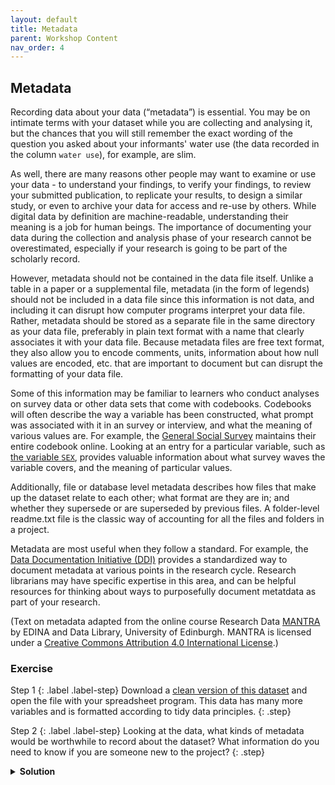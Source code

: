 ```yaml
---
layout: default
title: Metadata
parent: Workshop Content
nav_order: 4
---
```


## Metadata

Recording data about your data (“metadata”) is essential. You may be on intimate
terms with your dataset while you are
collecting and analysing it, but the chances that you will still remember
the exact wording of the question you asked about your
informants' water use (the data recorded in the column `water use`), for
example, are slim.  

As well, there are many reasons other people may want to examine or use your data - to understand your findings, to verify your findings,
to review your submitted publication, to replicate your results, to design a
similar study, or even to archive your data for access and
re-use by others. While digital data by definition are machine-readable,
understanding their meaning is a job for human beings. The
importance of documenting your data during the collection and analysis phase of
your research cannot be overestimated, especially if your
research is going to be part of the scholarly record.  

However, metadata should not be contained in the data file itself. Unlike a table
in a paper or a supplemental file, metadata (in the
form of legends) should not be included in a data file since this information is
not data, and including it can disrupt how computer
programs interpret your data file. Rather, metadata should be stored as a
separate file in the same directory as your data file,
preferably in plain text format with a name that clearly associates it with your
data file. Because metadata files are free text format,
they also allow you to encode comments, units, information about how null values
are encoded, etc. that are important to document but can
disrupt the formatting of your data file.  

Some of this information may be familiar to learners who conduct analyses on
survey data or other data sets that come with codebooks. Codebooks will often
describe the way a variable has been constructed, what prompt was associated with
it in an survey or interview, and what the meaning of various values are. For example,
the [General Social Survey](http://gss.norc.org) maintains their entire codebook online.
Looking at an entry for a particular variable, such as
[the variable `SEX`](https://gssdataexplorer.norc.org/variables/81/vshow), provides
valuable information about what survey waves the variable covers, and the meaning
of particular values.

Additionally, file or database level metadata describes how files that make up
the dataset relate to each other; what format are they are
in; and whether they supersede or are superseded by previous files. A
folder-level readme.txt file is the classic way of accounting for
all the files and folders in a project.  

Metadata are most useful when they follow a standard. For example, the
[Data Documentation Initiative (DDI)](http://www.ddialliance.org) provides a
standardized way to document metadata at various points in the research cycle.
Research librarians may have specific expertise in this area, and can be
helpful resources for thinking about ways to purposefully document metatdata
as part of your research.

(Text on metadata adapted from the online course Research Data [MANTRA](http://datalib.edina.ac.uk/mantra) by EDINA and Data Library, University of Edinburgh. MANTRA is licensed under a [Creative Commons Attribution 4.0 International License](https://creativecommons.org/licenses/by/4.0/).)

### Exercise

Step 1
{: .label .label-step}
Download a [clean version of this dataset](https://ndownloader.figshare.com/files/11492171) and open the file with your spreadsheet program. This data has many more variables and is formatted according to tidy data principles.
{: .step}

Step 2
{: .label .label-step}
Looking at the data, what kinds of metadata would be worthwhile to record about the dataset? What information do you need to know if you are someone new to the project?
{: .step}

<details>
  <summary><b>Solution</b></summary>
<br>
Some types of metadata that should be recorded:
<br><br> - The exact wording of questions used in the interviews (if interviews were structured) or general prompts used (if interviews were semi-structured)
<br><br> - A description of the type of data allowed in each column (e.g. the allowed range for numerical data with a restricted range, a list of allowed options for categorical variables, whether data in a numerical column should be continuous or discrete)
<br><br> - Definitions of any categorical variables (e.g. definitions of "burntbricks" and "sunbricks")
<br><br> - Definitions of what was counted as a "room", a "plot", etc. (e.g. was there a minimum size)
</details>

